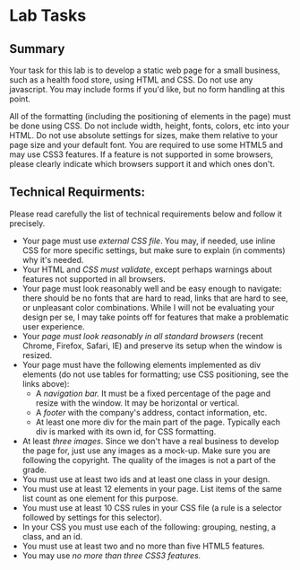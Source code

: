 # Lab Tasks
## Summary
Your task for this lab is to develop a static web page for a small business, such as a health food store, using HTML and CSS. Do not use any javascript. You may include forms if you'd like, but no form handling at this point.

All of the formatting (including the positioning of elements in the page) must be done using CSS. Do not include width, height, fonts, colors, etc into your HTML. Do not use absolute settings for sizes, make them relative to your page size and your default font. You are required to use some HTML5 and may use CSS3 features. If a feature is not supported in some browsers, please clearly indicate which browsers support it and which ones don't. 

## Technical Requirments:
Please read carefully the list of technical requirements below and follow it precisely.

  - Your page must use *external CSS file*. You may, if needed, use inline CSS for more specific settings, but make sure to explain (in comments) why it's needed.
  - Your HTML and *CSS must validate*, except perhaps warnings about features not supported in all browsers.
  - Your page must look reasonably well and be easy enough to navigate: there should be no fonts that are hard to read, links that are hard to see, or unpleasant color combinations. While I will not be evaluating your design per se, I may take points off for features that make a problematic user experience.
  - Your *page must look reasonably in all standard browsers* (recent Chrome, Firefox, Safari, IE) and preserve its setup when the window is resized.
  - Your page must have the following elements implemented as div elements (do not use tables for formatting; use CSS positioning, see the links above):
    - A *navigation bar.* It must be a fixed percentage of the page and resize with the window. It may be horizontal or vertical.
    - A *footer* with the company's address, contact information, etc.
    - At least one more div for the main part of the page. Typically each div is marked with its own id, for CSS formatting. 
  - At least *three images*. Since we don't have a real business to develop the page for, just use any images as a mock-up. Make sure you are following the copyright. The quality of the images is not a part of the grade.
  - You must use at least two ids and at least one class in your design.
  - You must use at least 12 elements in your page. List items of the same list count as one element for this purpose.
  - You must use at least 10 CSS rules in your CSS file (a rule is a selector followed by settings for this selector).
  - In your CSS you must use each of the following: grouping, nesting, a class, and an id.
  - You must use at least two and no more than five HTML5 features.
  - You may use *no more than three CSS3 features.* 

